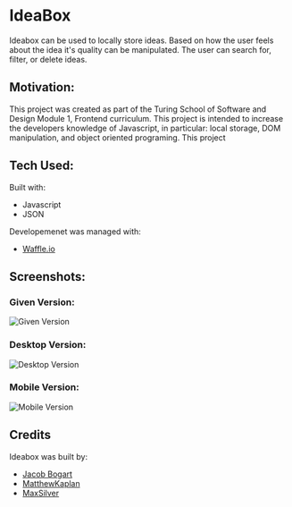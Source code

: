 # IdeaBox
Ideabox can be used to locally store ideas. Based on how the user feels about the idea it's quality can be manipulated. The user can search for, filter, or delete ideas.

## Motivation:
This project was created as part of the Turing School of Software and Design Module 1, Frontend curriculum. This project is intended to increase the developers knowledge of Javascript, in particular: local storage, DOM manipulation, and object oriented programing. This project 

## Tech Used:
Built with:
* Javascript
* JSON

Developemenet was managed with:
* [Waffle.io](https://waffle.io/MaxBSilver/IdeaBox/metrics/throughput?groupSize=1&start=2019-02-11T07:00:00.000Z&timeUnit=day)

## Screenshots:

### Given Version: 

![Given Version](https://i.imgur.com/p9AKxcX.jpg)


### Desktop Version:

![Desktop Version](https://i.imgur.com/WDeZAeG.png)


### Mobile Version:

![Mobile Version](https://i.imgur.com/KEmkbFe.png)

## Credits
Ideabox was built by:
* [Jacob Bogart](https://github.com/jacobogart)
* [MatthewKaplan](https://github.com/MatthewKaplan)
* [MaxSilver](https://github.com/MaxBSilver)

